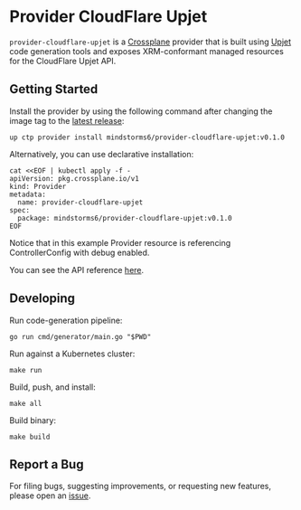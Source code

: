 # Provider CloudFlare Upjet

`provider-cloudflare-upjet` is a [Crossplane](https://crossplane.io/) provider that
is built using [Upjet](https://github.com/crossplane/upjet) code
generation tools and exposes XRM-conformant managed resources for the
CloudFlare Upjet API.

## Getting Started

Install the provider by using the following command after changing the image tag
to the [latest release](https://marketplace.upbound.io/providers/mindstorms6/provider-cloudflare-upjet):
```
up ctp provider install mindstorms6/provider-cloudflare-upjet:v0.1.0
```

Alternatively, you can use declarative installation:
```
cat <<EOF | kubectl apply -f -
apiVersion: pkg.crossplane.io/v1
kind: Provider
metadata:
  name: provider-cloudflare-upjet
spec:
  package: mindstorms6/provider-cloudflare-upjet:v0.1.0
EOF
```

Notice that in this example Provider resource is referencing ControllerConfig with debug enabled.

You can see the API reference [here](https://doc.crds.dev/github.com/mindstorms6/provider-cloudflare-upjet).

## Developing

Run code-generation pipeline:
```console
go run cmd/generator/main.go "$PWD"
```

Run against a Kubernetes cluster:

```console
make run
```

Build, push, and install:

```console
make all
```

Build binary:

```console
make build
```

## Report a Bug

For filing bugs, suggesting improvements, or requesting new features, please
open an [issue](https://github.com/mindstorms6/provider-cloudflare-upjet/issues).
